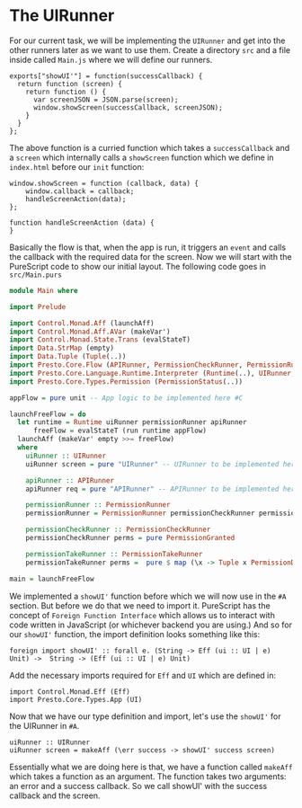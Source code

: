 # The UIRunner

For our current task, we will be implementing the `UIRunner` and get into the other runners later as we want to use them. Create a directory `src` and a file inside called `Main.js` where we will define our runners.

```JavaScrip
exports["showUI'"] = function(successCallback) {
  return function (screen) {
    return function () {
      var screenJSON = JSON.parse(screen);
      window.showScreen(successCallback, screenJSON);
    }
  }
};
```

The above function is a curried function which takes a `successCallback` and a `screen` which internally calls a `showScreen` function which we define in `index.html` before our `init` function:

```
window.showScreen = function (callback, data) {
    window.callback = callback;
    handleScreenAction(data);
};

function handleScreenAction (data) {
}
```

Basically the flow is that, when the app is run, it triggers an `event` and calls the callback with the required data for the screen. Now we will start with the PureScript code to show our initial layout. The following code goes in `src/Main.purs`

```haskell
module Main where

import Prelude

import Control.Monad.Aff (launchAff)
import Control.Monad.Aff.AVar (makeVar')
import Control.Monad.State.Trans (evalStateT)
import Data.StrMap (empty)
import Data.Tuple (Tuple(..))
import Presto.Core.Flow (APIRunner, PermissionCheckRunner, PermissionRunner(PermissionRunner), PermissionTakeRunner)
import Presto.Core.Language.Runtime.Interpreter (Runtime(..), UIRunner, run)
import Presto.Core.Types.Permission (PermissionStatus(..))

appFlow = pure unit -- App logic to be implemented here #C

launchFreeFlow = do
  let runtime = Runtime uiRunner permissionRunner apiRunner
      freeFlow = evalStateT (run runtime appFlow)
  launchAff (makeVar' empty >>= freeFlow)
  where
    uiRunner :: UIRunner
    uiRunner screen = pure "UIRunner" -- UIRunner to be implemented here #A

    apiRunner :: APIRunner
    apiRunner req = pure "APIRunner" -- APIRunner to be implemented here #B

    permissionRunner :: PermissionRunner
    permissionRunner = PermissionRunner permissionCheckRunner permissionTakeRunner

    permissionCheckRunner :: PermissionCheckRunner
    permissionCheckRunner perms = pure PermissionGranted

    permissionTakeRunner :: PermissionTakeRunner
    permissionTakeRunner perms =  pure $ map (\x -> Tuple x PermissionDeclined) perms

main = launchFreeFlow
```

We implemented a `showUI'` function before which we will now use in the `#A` section. But before we do that we need to import it. PureScript has the concept of `Foreign Function Interface` which allows us to interact with code written in JavaScript \(or whichever backend you are using.\) And so for our `showUI'` function, the import definition looks something like this:

```
foreign import showUI' :: forall e. (String -> Eff (ui :: UI | e) Unit) ->  String -> (Eff (ui :: UI | e) Unit)
```

Add the necessary imports required for `Eff` and `UI` which are defined in:

```
import Control.Monad.Eff (Eff)
import Presto.Core.Types.App (UI)
```

Now that we have our type definition and import, let's use the `showUI'` for the UIRunner in `#A`.

```
uiRunner :: UIRunner
uiRunner screen = makeAff (\err success -> showUI' success screen)
```

Essentially what we are doing here is that, we have a function called `makeAff` which takes a function as an argument. The function takes two arguments: an error and a success callback. So we call showUI' with the success callback and the screen.

